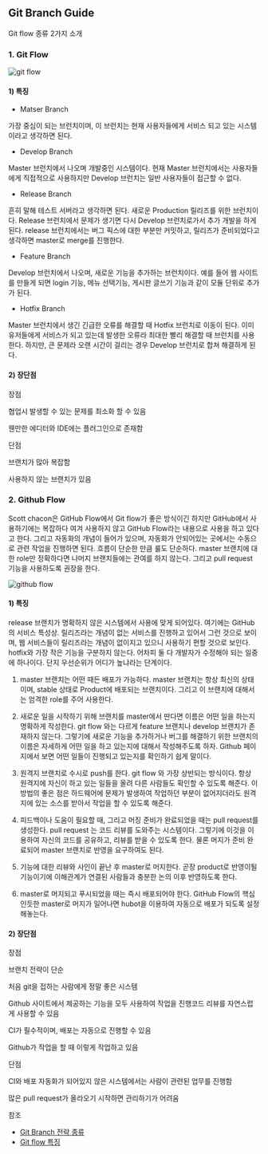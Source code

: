 ## Git Branch Guide

Git flow 종류 2가지 소개

### 1. Git Flow

![git flow](https://user-images.githubusercontent.com/44635266/66252734-d02af700-e799-11e9-8091-26827db03448.png)

#### 1) 특징

- Matser Branch

가장 중심이 되는 브런치이며, 이 브런치는 현재 사용자들에게 서비스 되고 있는 시스템이라고 생각하면 된다.

- Develop Branch

Master 브런치에서 나오며 개발중인 시스템이다. 현재 Master 브런치에서는 사용자들에게 직접적으로 사용하지만 Develop 브런치는 일반 사용자들이 접근할 수 없다.

- Release Branch

흔히 말해 테스트 서버라고 생각하면 된다. 새로운 Production 릴리즈를 위한 브런치이다. Release 브런치에서 문제가 생기면 다시 Develop 브런치로가서 추가 개발을 하게된다. release 브런치에서는 버그 픽스에 대한 부분만 커밋하고, 릴리즈가 준비되었다고 생각하면 master로 merge를 진행한다.

- Feature Branch

Develop 브런치에서 나오며, 새로운 기능을 추가하는 브런치이다. 예를 들어 웹 사이트를 만들게 되면 login 기능, 메뉴 선택기능, 게시판 글쓰기 기능과 같이 모듈 단위로 추가가 된다.

- Hotfix Branch

Master 브런치에서 생긴 긴급한 오류를 해결할 때 Hotfix 브런치로 이동이 된다. 이미 유저들에게 서비스가 되고 있는데 발생한 오류라 최대한 빨리 해결할 때 브런치를 사용한다. 하지만, 큰 문제라 오랜 시간이 걸리는 경우 Develop 브런치로 합쳐 해결하게 된다.

#### 2) 장단점

장점

협업시 발생할 수 있는 문제를 최소화 할 수 있음 

웬만한 에디터와 IDE에는 플러그인으로 존재함

단점

브랜치가 많아 복잡함

사용하지 않는 브랜치가 있음

### 2. Github Flow

Scott chacon은 GitHub Flow에서 Git flow가 좋은 방식이긴 하지만 GitHub에서 사용하기에는 복잡하다 여겨 사용하지 않고 GitHub Flow라는 내용으로 사용을 하고 있다고 한다. 그리고 자동화의 개념이 들어가 있으며, 자동화가 안되어있는 곳에서는 수동으로 관련 작업을 진행하면 된다. 흐름이 단순한 만큼 룰도 단순하다. master 브랜치에 대한 role만 정확하다면 나머지 브랜치들에는 관여를 하지 않는다. 그리고 pull request 기능을 사용하도록 권장을 한다.

![github flow](http://cdn-ak.f.st-hatena.com/images/fotolife/s/shoma2da/20151104/20151104223339.png)

#### 1) 특징

release 브랜치가 명확하지 않은 시스템에서 사용에 맞게 되어있다. 여기에는 GitHub의 서비스 특성상. 릴리즈라는 개념이 없는 서비스를 진행하고 있어서 그런 것으로 보이며, 웹 서비스들이 릴리즈라는 개념이 없이지고 있으니 사용하기 편할 것으로 보인다. hotfix와 가장 작은 기능을 구분하지 않는다. 어차피 둘 다 개발자가 수정해야 되는 일중에 하나이다. 단지 우선순위가 어디가 높냐라는 단계이다.

1. master 브랜치는 어떤 때든 배포가 가능하다. master 브랜치는 항상 최신의 상태이며, stable 상태로 Product에 배포되는 브랜치이다. 그리고 이 브랜치에 대해서는 엄격한 role를 주어 사용한다.

2. 새로운 일을 시작하기 위해 브랜치를 master에서 딴다면 이름은 어떤 일을 하는지 명확하게 작성한다. git flow 와는 다르게 feature 브랜치나 develop 브랜치가 존재하지 않는다. 그렇기에 새로운 기능을 추가하거나 버그를 해결하기 위한 브랜치의 이름은 자세하게 어떤 일을 하고 있는지에 대해서 작성해주도록 하자. Github 페이지에서 보면 어떤 일들이 진행되고 있는지를 확인하기 쉽게 말이다.

3. 원격지 브랜치로 수시로 push를 한다. git flow 와 가장 상반되는 방식이다. 항상 원격지에 자신이 하고 있는 일들을 올려 다른 사람들도 확인할 수 있도록 해준다. 이 방법의 좋은 점은 하드웨어에 문제가 발생하여 작업하던 부분이 없어지더라도 원격지에 있는 소스를 받아서 작업을 할 수 있도록 해준다.

4. 피드백이나 도움이 필요할 때, 그리고 머징 준비가 완료되었을 때는 pull request를 생성한다. pull request 는 코드 리뷰를 도와주는 시스템이다. 그렇기에 이것을 이용하여 자신의 코드를 공유하고, 리뷰를 받을 수 있도록 한다. 물론 머지가 준비 완료되어 master 브랜치로 반영을 요구하여도 된다.

5. 기능에 대한 리뷰와 사인이 끝난 후 master로 머지한다. 곧장 product로 반영이될 기능이기에 이해관계가 연결된 사람들과 충분한 논의 이후 반영하도록 한다.

6. master로 머지되고 푸시되었을 때는 즉시 배포되어야 한다. GitHub Flow의 핵심인듯한 master로 머지가 일어나면 hubot을 이용하여 자동으로 배포가 되도록 설정해놓는다.

#### 2) 장단점

장점

브랜치 전략이 단순

처음 git을 접하는 사람에게 정말 좋은 시스템 

Github 사이트에서 제공하는 기능을 모두 사용하여 작업을 진행코드 리뷰를 자연스럽게 사용할 수 있음

CI가 필수적이며, 배포는 자동으로 진행할 수 있음 

Github가 작업을 할 때 이렇게 작업하고 있음


단점

CI와 배포 자동화가 되어있지 않은 시스템에서는 사람이 관련된 업무를 진행함

많은 pull request가 올라오기 시작하면 관리하기가 어려움

참조

- [Git Branch 전략 종류](https://ujuc.github.io/2015/12/16/git-flow-github-flow-gitlab-flow/)
- [Git flow 특징](https://woowabros.github.io/experience/2017/10/30/baemin-mobile-git-branch-strategy.html)
